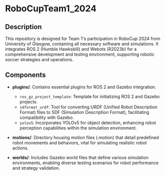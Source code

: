 # RoboCupTeam1_2024

## Description

This repository is designed for Team 1's participation in RoboCup 2024 from University of Glasgow, containing all necessary software and simulations. It integrates ROS 2 (Humble Hawksbill) and Webots (R2023b) for a comprehensive development and testing environment, supporting robotic soccer strategies and operations.

## Components

- **plugins/**: Contains essential plugins for ROS 2 and Gazebo integration.
  - `ros_gz_project_template`: Template for initializing ROS 2 and Gazebo projects.
  - `sdformat_urdf`: Tool for converting URDF (Unified Robot Description Format) files to SDF (Simulation Description Format), facilitating compatibility with Gazebo.
  - `yolov5`: Incorporates YOLOv5 for object detection, enhancing robot perception capabilities within the simulation environment.

- **motions/**: Directory housing motion files (.motion) that detail predefined robot movements and behaviors, vital for simulating realistic robot actions.

- **worlds/**: Includes Gazebo world files that define various simulation environments, enabling diverse testing scenarios for robot performance and strategy validation.

